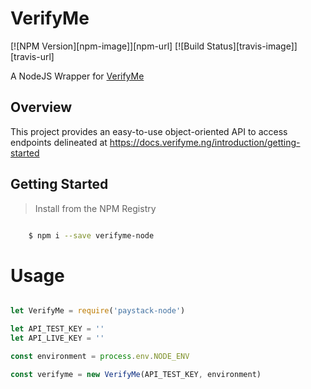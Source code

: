 # VerifyMe

[![NPM Version][npm-image]][npm-url]
[![Build Status][travis-image]][travis-url]

A NodeJS Wrapper for [VerifyMe](https://www.verifyme.ng/)

## Overview
This project provides an easy-to-use object-oriented API to access endpoints delineated at https://docs.verifyme.ng/introduction/getting-started

## Getting Started

>Install from the NPM Registry

```bash

    $ npm i --save verifyme-node

```

# Usage

```js

let VerifyMe = require('paystack-node')

let API_TEST_KEY = ''
let API_LIVE_KEY = ''

const environment = process.env.NODE_ENV

const verifyme = new VerifyMe(API_TEST_KEY, environment)
```
